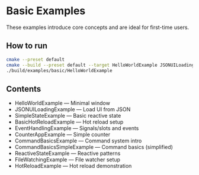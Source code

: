 # Basic Examples

These examples introduce core concepts and are ideal for first-time users.

## How to run

```bash
cmake --preset default
cmake --build --preset default --target HelloWorldExample JSONUILoadingExample SimpleStateExample BasicHotReloadExample EventHandlingExample CounterAppExample CommandBasicsExample CommandBasicsSimpleExample ReactiveStateExample FileWatchingExample HotReloadExample
./build/examples/basic/HelloWorldExample
```

## Contents

- HelloWorldExample — Minimal window
- JSONUILoadingExample — Load UI from JSON
- SimpleStateExample — Basic reactive state
- BasicHotReloadExample — Hot reload setup
- EventHandlingExample — Signals/slots and events
- CounterAppExample — Simple counter
- CommandBasicsExample — Command system intro
- CommandBasicsSimpleExample — Command basics (simplified)
- ReactiveStateExample — Reactive patterns
- FileWatchingExample — File watcher setup
- HotReloadExample — Hot reload demonstration
